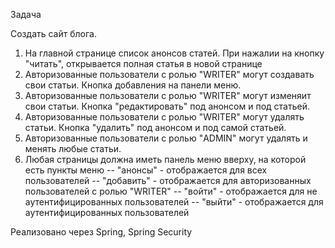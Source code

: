 Задача

Создать сайт блога.

1. На главной странице список анонсов статей. При нажалии на кнопку "читать", открывается полная статья в новой странице
2. Авторизованные пользователи с ролью "WRITER" могут создавать свои статьи. Кнопка добавления на панели меню.
3. Авторизованные пользователи с ролью "WRITER" могут изменяит свои статьи. 
Кнопка "редактировать" под анонсом и под статьей.
4. Авторизованные пользователи с ролью "WRITER" могут удалять статьи. Кнопка "удалить" под анонсом и под самой статьей.
5. Авторизованные пользователи с ролью "ADMIN" могут удалять и менять любые статьи.
6. Любая страницы должна иметь панель меню вверху, на которой есть пункты меню
-- "анонсы" - отображается для всех пользователей
-- "добавить" - отображается для авторизованных пользователей с ролью "WRITER"
-- "войти" - отображается для не аутентифицированных пользователей
-- "выйти" - отображается для аутентифицированных пользователей


Реализовано через Spring, Spring Security
